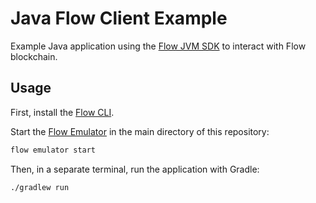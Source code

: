 # Java Flow Client Example

Example Java application using the [Flow JVM SDK](https://github.com/onflow/flow-jvm-sdk) to interact with Flow blockchain.

## Usage

First, install the [Flow CLI](https://docs.onflow.org/flow-cli).

Start the [Flow Emulator](https://docs.onflow.org/emulator) in the main directory of this repository:

```sh
flow emulator start
```

Then, in a separate terminal, run the application with Gradle:

```sh
./gradlew run
```
